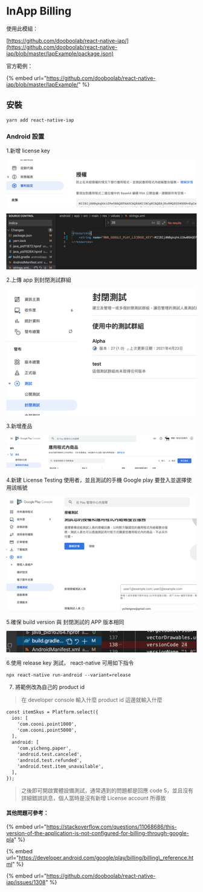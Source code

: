 # InApp Billing

使用此模組：

[https://github.com/dooboolab/react-native-iap/](https://github.com/dooboolab/react-native-iap/blob/master/IapExample/package.json)

官方範例：

{% embed url="https://github.com/dooboolab/react-native-iap/blob/master/IapExample/" %}

## 安裝

```text
yarn add react-native-iap
```

### Android 設置

1.新增 license key

![](../.gitbook/assets/jie-tu-20210423-xia-wu-2.17.54.png)

![](../.gitbook/assets/jie-tu-20210423-xia-wu-2.16.56.png)

2.上傳 app 到封閉測試群組

![](../.gitbook/assets/jie-tu-20210423-xia-wu-2.18.29.png)

3.新增產品

![](../.gitbook/assets/jie-tu-20210423-xia-wu-2.19.39.png)

4.新建  License Testing 使用者，並且測試的手機 Google play 要登入並選擇使用該帳號

![](../.gitbook/assets/jie-tu-20210423-xia-wu-2.12.59.png)

5.確保 build version 與 封閉測試的 APP 版本相同

![](../.gitbook/assets/jie-tu-20210423-xia-wu-2.22.14.png)

6.使用 release key 測試， react-native 可用如下指令

```text
npx react-native run-android --variant=release
```

7. 將範例改為自己的 product id

> 在 developer console 輸入什麼 product id 這邊就輸入什麼

```text
const itemSkus = Platform.select({
  ios: [
    'com.cooni.point1000',
    'com.cooni.point5000',
  ],
  android: [
    'com.yicheng.paper',
    'android.test.canceled',
    'android.test.refunded',
    'android.test.item_unavailable',
  ],
});
```

> 之後即可開啟實體設備測試，通常遇到的問題都是回應 code 5，並且沒有詳細錯誤訊息，個人當時是沒有新增 License account 所導致

#### 其他問題可參考：

{% embed url="https://stackoverflow.com/questions/11068686/this-version-of-the-application-is-not-configured-for-billing-through-google-pla" %}

{% embed url="https://developer.android.com/google/play/billing/billing\_reference.html" %}

{% embed url="https://github.com/dooboolab/react-native-iap/issues/1308" %}



